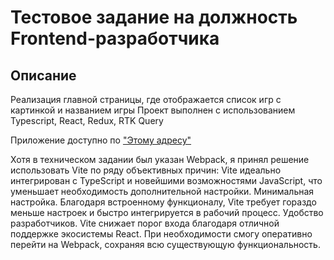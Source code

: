 # Тестовое задание на должность Frontend-разработчика

## Описание

Реализация главной страницы, где отображается список игр с картинкой и названием игры
Проект выполнен с использованием Typescript, React, Redux, RTK Query

Приложение доступно по ["Этому адресу"](https://evantesttasks.github.io/EvanTestTask/)

Хотя в техническом задании был указан Webpack, я принял решение использовать Vite по ряду объективных причин:
Vite идеально интегрирован с TypeScript и новейшими возможностями JavaScript, что уменьшает необходимость дополнительной настройки.
Минимальная настройка. Благодаря встроенному функционалу, Vite требует гораздо меньше настроек и быстро интегрируется в рабочий процесс.
Удобство разработчиков. Vite снижает порог входа благодаря отличной поддержке экосистемы React.
При необходимости смогу оперативно перейти на Webpack, сохраняя всю существующую функциональность.
